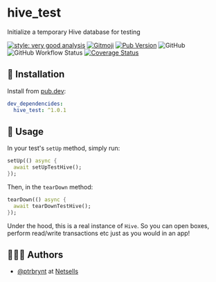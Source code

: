 # hive_test

Initialize a temporary Hive database for testing

[![style: very good analysis](https://img.shields.io/badge/style-very_good_analysis-B22C89.svg)](https://pub.dev/packages/very_good_analysis)
[![Gitmoji](https://img.shields.io/badge/gitmoji-%20😜%20😍-FFDD67.svg)](https://gitmoji.dev/)
[![Pub Version](https://img.shields.io/pub/v/hive_test)](https://pub.dev/packages/hive_test)
![GitHub](https://img.shields.io/github/license/netsells/hive_test)
![GitHub Workflow Status](https://img.shields.io/github/workflow/status/netsells/hive_test/Test)
[![Coverage Status](https://coveralls.io/repos/github/netsells/hive_test/badge.svg?branch=master)](https://coveralls.io/github/netsells/hive_test?branch=master)

## 🚀 Installation

Install from [pub.dev](https://pub.dev/packages/hive_test):

```yaml
dev_dependencides:
  hive_test: ^1.0.1
```

## 🔨 Usage

In your test's `setUp` method, simply run:

```dart
setUp(() async {
  await setUpTestHive();
});
```

Then, in the `tearDown` method:

```dart
tearDown(() async {
  await tearDownTestHive();
});
```

Under the hood, this is a real instance of `Hive`. So you can open boxes, perform read/write transactions etc just as you would in an app!

## 👨🏻‍💻 Authors

- [@ptrbrynt](https://www.github.com/ptrbrynt) at [Netsells](https://netsells.co.uk/)
